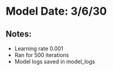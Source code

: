 # Model Date: 3/6/30

## Notes:
- Learning rate 0.001
- Ran for 500 iterations
- Model logs saved in model_logs